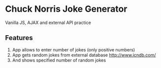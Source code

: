 # Chuck Norris Joke Generator
Vanilla JS, AJAX and external API practice

## Features
1. App allows to enter number of jokes (only positive numbers)
2. App gets random jokes from external database http://www.icndb.com/
3. And shows specified number of random jokes
